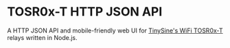 # TOSR0x-T HTTP JSON API

A HTTP JSON API and mobile-friendly web UI for [TinySine's WiFi TOSR0x-T](http://www.tinyosshop.com/index.php?route=product/category&path=141_143) relays written in Node.js.
